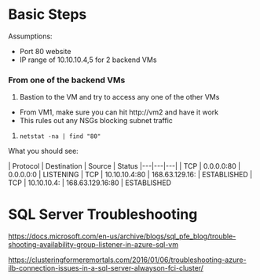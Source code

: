 # Basic Steps

Assumptions:
- Port 80 website
- IP range of 10.10.10.4,5 for 2 backend VMs

### From one of the backend VMs 
1. Bastion to the VM and try to access any one of the other VMs 
  - From VM1, make sure you can hit http://vm2 and have it work
  - This rules out any NSGs blocking subnet traffic
  
1. `netstat -na | find "80"`  

What you should see:

| Protocol  | Destination  | Source  | Status
|---|---|---|
| TCP  | 0.0.0.0:80  | 0.0.0.0:0   | LISTENING
| TCP  | 10.10.10.4:80  | 168.63.129.16:<random integer> | ESTABLISHED
| TCP  | 10.10.10.4:<random integer>  | 168.63.129.16:80  | ESTABLISHED

# SQL Server Troubleshooting 

https://docs.microsoft.com/en-us/archive/blogs/sql_pfe_blog/trouble-shooting-availability-group-listener-in-azure-sql-vm

https://clusteringformeremortals.com/2016/01/06/troubleshooting-azure-ilb-connection-issues-in-a-sql-server-alwayson-fci-cluster/
